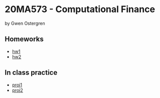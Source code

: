 # 20MA573 - Computational Finance 
by Gwen Ostergren

## Homeworks 
- [hw1](src/HW01_Grid_random_walk.ipynb)
- [hw2](src/HW02_Finite_Difference.ipynb)

## In class practice 
- [proj1](src/proj01.ipynb)
- [proj2](src/proj02python_info.ipynb)
